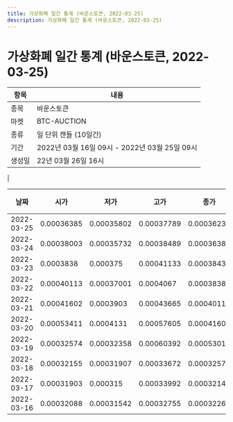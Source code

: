 ```yaml
---
title: 가상화폐 일간 통계 (바운스토큰, 2022-03-25)
description: 가상화폐 일간 통계 (바운스토큰, 2022-03-25)
---
```


가상화폐 일간 통계 (바운스토큰, 2022-03-25)
===

|항목|내용|
|--|--|
|종목|바운스토큰|
|마켓|BTC-AUCTION|
|종류|일 단위 캔들 (10일간)|
|기간|2022년 03월 16일 09시 - 2022년 03월 25일 09시|
|생성일|22년 03월 26일 16시|
|

|날짜|시가|저가|고가|종가|비고|
|--|--|--|--|--|--|
|2022-03-25|0.00036385|0.00035802|0.00037789|0.00036234|    |
|2022-03-24|0.00038003|0.00035732|0.00038489|0.00036385|    |
|2022-03-23|0.0003838|0.000375|0.00041133|0.0003843|    |
|2022-03-22|0.00040113|0.00037001|0.0004067|0.0003838|    |
|2022-03-21|0.00041602|0.0003903|0.00043665|0.00040113|    |
|2022-03-20|0.00053411|0.0004131|0.00057605|0.00041602|    |
|2022-03-19|0.00032574|0.00032358|0.00060392|0.00053013|    |
|2022-03-18|0.00032155|0.00031907|0.00033672|0.00032574|    |
|2022-03-17|0.00031903|0.000315|0.00033992|0.00032147|    |
|2022-03-16|0.00032088|0.00031542|0.00032755|0.00032267|    |
